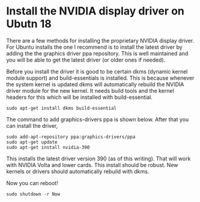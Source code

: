 # Install the NVIDIA display driver on Ubutn 18

There are a few methods for installing the proprietary NVIDIA display driver. 
For Ubuntu installs the one I recommend is to install the latest driver by adding the the graphics driver ppa repository.
This is well maintained and you will be able to get the latest driver (or older ones if needed).

Before you install the driver it is good to be certain dkms (dynamic kernel module support) and build-essentials is installed. This is because whenever the system kernel is updated dkms will automatically rebuild the NVIDIA driver module for the new kernel. It needs build tools and the kernel headers for this which will be installed with build-essential.

```
sudo apt-get install dkms build-essential
```

The command to add graphics-drivers ppa is shown below. After that you can install the driver,


```
sudo add-apt-repository ppa:graphics-drivers/ppa
sudo apt-get update
sudo apt-get install nvidia-390
```

This installs the latest driver version 390 (as of this writing). That will work with NVIDIA Volta and lower cards.
This install should be robust. New kernels or drivers should automatically rebuild with dkms.

Now you can reboot!

```
sudo shutdown -r Now
```
